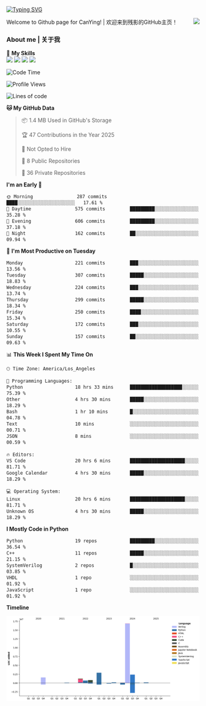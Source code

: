 [![Typing SVG](https://readme-typing-svg.herokuapp.com?size=25&duration=3500&color=00FFFF&vCenter=true&width=250&height=40&lines=Hi+Welcome+%F0%9F%91%8B%F0%9F%8F%BB;I'm+CanYing|残影)](https://git.io/typing-svg)

<a href="#">
  <img align="right" src="https://github-readme-stats.vercel.app/api?username=CanYing0913&count_private=true&rank_icon=github&show_icons=true&bg_color=15,f2f7fd,E0EAFC&" />
</a>

Welcome to Github page for CanYing! | 欢迎来到残影的GitHub主页！

### About me | 关于我

🌟 **My Skills**  
![](https://img.shields.io/badge/-C-A8B9CC?style=flat-square&logo=C&logoColor=fff)
![](https://img.shields.io/badge/-C++-00599C?style=flat-square&logo=Cpp&logoColor=fff)
![](https://img.shields.io/badge/-Python-3776AB?style=flat-square&logo=Python&logoColor=fff)
![](https://img.shields.io/badge/-Linux-000000?style=flat-square&logo=Linux&logoColor=fff)

<!--START_SECTION:waka-->
![Code Time](http://img.shields.io/badge/Code%20Time-1%2C449%20hrs%2026%20mins-blue)

![Profile Views](http://img.shields.io/badge/Profile%20Views-1-blue)

![Lines of code](https://img.shields.io/badge/From%20Hello%20World%20I%27ve%20Written-26.9%20million%20lines%20of%20code-blue)

**🐱 My GitHub Data** 

> 📦 1.4 MB Used in GitHub's Storage 
 > 
> 🏆 47 Contributions in the Year 2025
 > 
> 🚫 Not Opted to Hire
 > 
> 📜 8 Public Repositories 
 > 
> 🔑 36 Private Repositories 
 > 
**I'm an Early 🐤** 

```text
🌞 Morning                287 commits         ████░░░░░░░░░░░░░░░░░░░░░   17.61 % 
🌆 Daytime                575 commits         █████████░░░░░░░░░░░░░░░░   35.28 % 
🌃 Evening                606 commits         █████████░░░░░░░░░░░░░░░░   37.18 % 
🌙 Night                  162 commits         ██░░░░░░░░░░░░░░░░░░░░░░░   09.94 % 
```
📅 **I'm Most Productive on Tuesday** 

```text
Monday                   221 commits         ███░░░░░░░░░░░░░░░░░░░░░░   13.56 % 
Tuesday                  307 commits         █████░░░░░░░░░░░░░░░░░░░░   18.83 % 
Wednesday                224 commits         ███░░░░░░░░░░░░░░░░░░░░░░   13.74 % 
Thursday                 299 commits         █████░░░░░░░░░░░░░░░░░░░░   18.34 % 
Friday                   250 commits         ████░░░░░░░░░░░░░░░░░░░░░   15.34 % 
Saturday                 172 commits         ███░░░░░░░░░░░░░░░░░░░░░░   10.55 % 
Sunday                   157 commits         ██░░░░░░░░░░░░░░░░░░░░░░░   09.63 % 
```


📊 **This Week I Spent My Time On** 

```text
🕑︎ Time Zone: America/Los_Angeles

💬 Programming Languages: 
Python                   18 hrs 33 mins      ███████████████████░░░░░░   75.39 % 
Other                    4 hrs 30 mins       █████░░░░░░░░░░░░░░░░░░░░   18.29 % 
Bash                     1 hr 10 mins        █░░░░░░░░░░░░░░░░░░░░░░░░   04.78 % 
Text                     10 mins             ░░░░░░░░░░░░░░░░░░░░░░░░░   00.71 % 
JSON                     8 mins              ░░░░░░░░░░░░░░░░░░░░░░░░░   00.59 % 

🔥 Editors: 
VS Code                  20 hrs 6 mins       ████████████████████░░░░░   81.71 % 
Google Calendar          4 hrs 30 mins       █████░░░░░░░░░░░░░░░░░░░░   18.29 % 

💻 Operating System: 
Linux                    20 hrs 6 mins       ████████████████████░░░░░   81.71 % 
Unknown OS               4 hrs 30 mins       █████░░░░░░░░░░░░░░░░░░░░   18.29 % 
```

**I Mostly Code in Python** 

```text
Python                   19 repos            █████████░░░░░░░░░░░░░░░░   36.54 % 
C++                      11 repos            █████░░░░░░░░░░░░░░░░░░░░   21.15 % 
SystemVerilog            2 repos             █░░░░░░░░░░░░░░░░░░░░░░░░   03.85 % 
VHDL                     1 repo              ░░░░░░░░░░░░░░░░░░░░░░░░░   01.92 % 
JavaScript               1 repo              ░░░░░░░░░░░░░░░░░░░░░░░░░   01.92 % 
```



**Timeline**

![Lines of Code chart](https://raw.githubusercontent.com/CanYing0913/CanYing0913/master/assets/bar_graph.png)


<!--END_SECTION:waka-->
